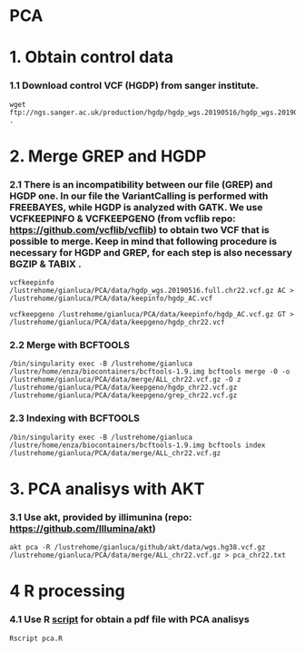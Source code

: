 # PCA

# 1. Obtain control data

### 1.1 Download control VCF (HGDP) from sanger institute.

```
wget ftp://ngs.sanger.ac.uk/production/hgdp/hgdp_wgs.20190516/hgdp_wgs.20190516.full.chr22.vcf.gz . 
```

# 2. Merge GREP and HGDP

### 2.1 There is an incompatibility between our file (GREP) and HGDP one. In our file the VariantCalling is performed with FREEBAYES, while HGDP is analyzed with GATK. We use VCFKEEPINFO & VCFKEEPGENO (from vcflib repo: https://github.com/vcflib/vcflib) to obtain two VCF that is possible to merge. Keep in mind that following procedure is necessary for HGDP and GREP, for each step is also necessary BGZIP & TABIX .

```
vcfkeepinfo /lustrehome/gianluca/PCA/data/hgdp_wgs.20190516.full.chr22.vcf.gz AC > /lustrehome/gianluca/PCA/data/keepinfo/hgdp_AC.vcf
```
``` 
vcfkeepgeno /lustrehome/gianluca/PCA/data/keepinfo/hgdp_AC.vcf.gz GT > /lustrehome/gianluca/PCA/data/keepgeno/hgdp_chr22.vcf
```

### 2.2 Merge with BCFTOOLS

```
/bin/singularity exec -B /lustrehome/gianluca /lustre/home/enza/biocontainers/bcftools-1.9.img bcftools merge -0 -o /lustrehome/gianluca/PCA/data/merge/ALL_chr22.vcf.gz -O z /lustrehome/gianluca/PCA/data/keepgeno/hgdp_chr22.vcf.gz /lustrehome/gianluca/PCA/data/keepgeno/grep_chr22.vcf.gz
```

### 2.3 Indexing with BCFTOOLS

```
/bin/singularity exec -B /lustrehome/gianluca /lustre/home/enza/biocontainers/bcftools-1.9.img bcftools index /lustrehome/gianluca/PCA/data/merge/ALL_chr22.vcf.gz
```

# 3. PCA analisys with AKT 

### 3.1 Use akt, provided by illimunina (repo: https://github.com/Illumina/akt) 

```
akt pca -R /lustrehome/gianluca/github/akt/data/wgs.hg38.vcf.gz /lustrehome/gianluca/PCA/data/merge/ALL_chr22.vcf.gz > pca_chr22.txt
```
# 4 R processing

### 4.1 Use R [script](pca/pca.R) for obtain a pdf file with PCA analisys 

```
Rscript pca.R
```
